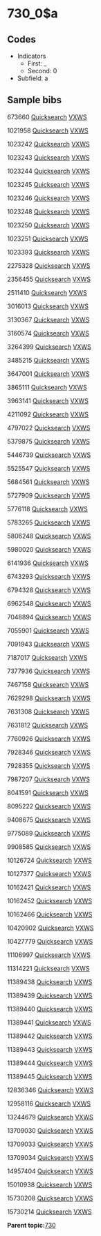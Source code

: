 # 730\_0$a

## Codes

-   Indicators
    -   First: \_
    -   Second: 0
-   Subfield: a

## Sample bibs

673660 [Quicksearch](https://search.library.yale.edu/catalog/673660) [VXWS](http://prodorbis.library.yale.edu:7014/vxws/GetHoldingsService?bibId=673660)

1021958 [Quicksearch](https://search.library.yale.edu/catalog/1021958) [VXWS](http://prodorbis.library.yale.edu:7014/vxws/GetHoldingsService?bibId=1021958)

1023242 [Quicksearch](https://search.library.yale.edu/catalog/1023242) [VXWS](http://prodorbis.library.yale.edu:7014/vxws/GetHoldingsService?bibId=1023242)

1023243 [Quicksearch](https://search.library.yale.edu/catalog/1023243) [VXWS](http://prodorbis.library.yale.edu:7014/vxws/GetHoldingsService?bibId=1023243)

1023244 [Quicksearch](https://search.library.yale.edu/catalog/1023244) [VXWS](http://prodorbis.library.yale.edu:7014/vxws/GetHoldingsService?bibId=1023244)

1023245 [Quicksearch](https://search.library.yale.edu/catalog/1023245) [VXWS](http://prodorbis.library.yale.edu:7014/vxws/GetHoldingsService?bibId=1023245)

1023246 [Quicksearch](https://search.library.yale.edu/catalog/1023246) [VXWS](http://prodorbis.library.yale.edu:7014/vxws/GetHoldingsService?bibId=1023246)

1023248 [Quicksearch](https://search.library.yale.edu/catalog/1023248) [VXWS](http://prodorbis.library.yale.edu:7014/vxws/GetHoldingsService?bibId=1023248)

1023250 [Quicksearch](https://search.library.yale.edu/catalog/1023250) [VXWS](http://prodorbis.library.yale.edu:7014/vxws/GetHoldingsService?bibId=1023250)

1023251 [Quicksearch](https://search.library.yale.edu/catalog/1023251) [VXWS](http://prodorbis.library.yale.edu:7014/vxws/GetHoldingsService?bibId=1023251)

1023393 [Quicksearch](https://search.library.yale.edu/catalog/1023393) [VXWS](http://prodorbis.library.yale.edu:7014/vxws/GetHoldingsService?bibId=1023393)

2275328 [Quicksearch](https://search.library.yale.edu/catalog/2275328) [VXWS](http://prodorbis.library.yale.edu:7014/vxws/GetHoldingsService?bibId=2275328)

2356455 [Quicksearch](https://search.library.yale.edu/catalog/2356455) [VXWS](http://prodorbis.library.yale.edu:7014/vxws/GetHoldingsService?bibId=2356455)

2511410 [Quicksearch](https://search.library.yale.edu/catalog/2511410) [VXWS](http://prodorbis.library.yale.edu:7014/vxws/GetHoldingsService?bibId=2511410)

3016013 [Quicksearch](https://search.library.yale.edu/catalog/3016013) [VXWS](http://prodorbis.library.yale.edu:7014/vxws/GetHoldingsService?bibId=3016013)

3130367 [Quicksearch](https://search.library.yale.edu/catalog/3130367) [VXWS](http://prodorbis.library.yale.edu:7014/vxws/GetHoldingsService?bibId=3130367)

3160574 [Quicksearch](https://search.library.yale.edu/catalog/3160574) [VXWS](http://prodorbis.library.yale.edu:7014/vxws/GetHoldingsService?bibId=3160574)

3264399 [Quicksearch](https://search.library.yale.edu/catalog/3264399) [VXWS](http://prodorbis.library.yale.edu:7014/vxws/GetHoldingsService?bibId=3264399)

3485215 [Quicksearch](https://search.library.yale.edu/catalog/3485215) [VXWS](http://prodorbis.library.yale.edu:7014/vxws/GetHoldingsService?bibId=3485215)

3647001 [Quicksearch](https://search.library.yale.edu/catalog/3647001) [VXWS](http://prodorbis.library.yale.edu:7014/vxws/GetHoldingsService?bibId=3647001)

3865111 [Quicksearch](https://search.library.yale.edu/catalog/3865111) [VXWS](http://prodorbis.library.yale.edu:7014/vxws/GetHoldingsService?bibId=3865111)

3963141 [Quicksearch](https://search.library.yale.edu/catalog/3963141) [VXWS](http://prodorbis.library.yale.edu:7014/vxws/GetHoldingsService?bibId=3963141)

4211092 [Quicksearch](https://search.library.yale.edu/catalog/4211092) [VXWS](http://prodorbis.library.yale.edu:7014/vxws/GetHoldingsService?bibId=4211092)

4797022 [Quicksearch](https://search.library.yale.edu/catalog/4797022) [VXWS](http://prodorbis.library.yale.edu:7014/vxws/GetHoldingsService?bibId=4797022)

5379875 [Quicksearch](https://search.library.yale.edu/catalog/5379875) [VXWS](http://prodorbis.library.yale.edu:7014/vxws/GetHoldingsService?bibId=5379875)

5446739 [Quicksearch](https://search.library.yale.edu/catalog/5446739) [VXWS](http://prodorbis.library.yale.edu:7014/vxws/GetHoldingsService?bibId=5446739)

5525547 [Quicksearch](https://search.library.yale.edu/catalog/5525547) [VXWS](http://prodorbis.library.yale.edu:7014/vxws/GetHoldingsService?bibId=5525547)

5684561 [Quicksearch](https://search.library.yale.edu/catalog/5684561) [VXWS](http://prodorbis.library.yale.edu:7014/vxws/GetHoldingsService?bibId=5684561)

5727909 [Quicksearch](https://search.library.yale.edu/catalog/5727909) [VXWS](http://prodorbis.library.yale.edu:7014/vxws/GetHoldingsService?bibId=5727909)

5776118 [Quicksearch](https://search.library.yale.edu/catalog/5776118) [VXWS](http://prodorbis.library.yale.edu:7014/vxws/GetHoldingsService?bibId=5776118)

5783265 [Quicksearch](https://search.library.yale.edu/catalog/5783265) [VXWS](http://prodorbis.library.yale.edu:7014/vxws/GetHoldingsService?bibId=5783265)

5806248 [Quicksearch](https://search.library.yale.edu/catalog/5806248) [VXWS](http://prodorbis.library.yale.edu:7014/vxws/GetHoldingsService?bibId=5806248)

5980020 [Quicksearch](https://search.library.yale.edu/catalog/5980020) [VXWS](http://prodorbis.library.yale.edu:7014/vxws/GetHoldingsService?bibId=5980020)

6141936 [Quicksearch](https://search.library.yale.edu/catalog/6141936) [VXWS](http://prodorbis.library.yale.edu:7014/vxws/GetHoldingsService?bibId=6141936)

6743293 [Quicksearch](https://search.library.yale.edu/catalog/6743293) [VXWS](http://prodorbis.library.yale.edu:7014/vxws/GetHoldingsService?bibId=6743293)

6794328 [Quicksearch](https://search.library.yale.edu/catalog/6794328) [VXWS](http://prodorbis.library.yale.edu:7014/vxws/GetHoldingsService?bibId=6794328)

6962548 [Quicksearch](https://search.library.yale.edu/catalog/6962548) [VXWS](http://prodorbis.library.yale.edu:7014/vxws/GetHoldingsService?bibId=6962548)

7048894 [Quicksearch](https://search.library.yale.edu/catalog/7048894) [VXWS](http://prodorbis.library.yale.edu:7014/vxws/GetHoldingsService?bibId=7048894)

7055901 [Quicksearch](https://search.library.yale.edu/catalog/7055901) [VXWS](http://prodorbis.library.yale.edu:7014/vxws/GetHoldingsService?bibId=7055901)

7091943 [Quicksearch](https://search.library.yale.edu/catalog/7091943) [VXWS](http://prodorbis.library.yale.edu:7014/vxws/GetHoldingsService?bibId=7091943)

7187017 [Quicksearch](https://search.library.yale.edu/catalog/7187017) [VXWS](http://prodorbis.library.yale.edu:7014/vxws/GetHoldingsService?bibId=7187017)

7377936 [Quicksearch](https://search.library.yale.edu/catalog/7377936) [VXWS](http://prodorbis.library.yale.edu:7014/vxws/GetHoldingsService?bibId=7377936)

7467158 [Quicksearch](https://search.library.yale.edu/catalog/7467158) [VXWS](http://prodorbis.library.yale.edu:7014/vxws/GetHoldingsService?bibId=7467158)

7629298 [Quicksearch](https://search.library.yale.edu/catalog/7629298) [VXWS](http://prodorbis.library.yale.edu:7014/vxws/GetHoldingsService?bibId=7629298)

7631308 [Quicksearch](https://search.library.yale.edu/catalog/7631308) [VXWS](http://prodorbis.library.yale.edu:7014/vxws/GetHoldingsService?bibId=7631308)

7631812 [Quicksearch](https://search.library.yale.edu/catalog/7631812) [VXWS](http://prodorbis.library.yale.edu:7014/vxws/GetHoldingsService?bibId=7631812)

7760926 [Quicksearch](https://search.library.yale.edu/catalog/7760926) [VXWS](http://prodorbis.library.yale.edu:7014/vxws/GetHoldingsService?bibId=7760926)

7928346 [Quicksearch](https://search.library.yale.edu/catalog/7928346) [VXWS](http://prodorbis.library.yale.edu:7014/vxws/GetHoldingsService?bibId=7928346)

7928355 [Quicksearch](https://search.library.yale.edu/catalog/7928355) [VXWS](http://prodorbis.library.yale.edu:7014/vxws/GetHoldingsService?bibId=7928355)

7987207 [Quicksearch](https://search.library.yale.edu/catalog/7987207) [VXWS](http://prodorbis.library.yale.edu:7014/vxws/GetHoldingsService?bibId=7987207)

8041591 [Quicksearch](https://search.library.yale.edu/catalog/8041591) [VXWS](http://prodorbis.library.yale.edu:7014/vxws/GetHoldingsService?bibId=8041591)

8095222 [Quicksearch](https://search.library.yale.edu/catalog/8095222) [VXWS](http://prodorbis.library.yale.edu:7014/vxws/GetHoldingsService?bibId=8095222)

9408675 [Quicksearch](https://search.library.yale.edu/catalog/9408675) [VXWS](http://prodorbis.library.yale.edu:7014/vxws/GetHoldingsService?bibId=9408675)

9775089 [Quicksearch](https://search.library.yale.edu/catalog/9775089) [VXWS](http://prodorbis.library.yale.edu:7014/vxws/GetHoldingsService?bibId=9775089)

9908585 [Quicksearch](https://search.library.yale.edu/catalog/9908585) [VXWS](http://prodorbis.library.yale.edu:7014/vxws/GetHoldingsService?bibId=9908585)

10126724 [Quicksearch](https://search.library.yale.edu/catalog/10126724) [VXWS](http://prodorbis.library.yale.edu:7014/vxws/GetHoldingsService?bibId=10126724)

10127377 [Quicksearch](https://search.library.yale.edu/catalog/10127377) [VXWS](http://prodorbis.library.yale.edu:7014/vxws/GetHoldingsService?bibId=10127377)

10162421 [Quicksearch](https://search.library.yale.edu/catalog/10162421) [VXWS](http://prodorbis.library.yale.edu:7014/vxws/GetHoldingsService?bibId=10162421)

10162452 [Quicksearch](https://search.library.yale.edu/catalog/10162452) [VXWS](http://prodorbis.library.yale.edu:7014/vxws/GetHoldingsService?bibId=10162452)

10162466 [Quicksearch](https://search.library.yale.edu/catalog/10162466) [VXWS](http://prodorbis.library.yale.edu:7014/vxws/GetHoldingsService?bibId=10162466)

10420902 [Quicksearch](https://search.library.yale.edu/catalog/10420902) [VXWS](http://prodorbis.library.yale.edu:7014/vxws/GetHoldingsService?bibId=10420902)

10427779 [Quicksearch](https://search.library.yale.edu/catalog/10427779) [VXWS](http://prodorbis.library.yale.edu:7014/vxws/GetHoldingsService?bibId=10427779)

11106997 [Quicksearch](https://search.library.yale.edu/catalog/11106997) [VXWS](http://prodorbis.library.yale.edu:7014/vxws/GetHoldingsService?bibId=11106997)

11314221 [Quicksearch](https://search.library.yale.edu/catalog/11314221) [VXWS](http://prodorbis.library.yale.edu:7014/vxws/GetHoldingsService?bibId=11314221)

11389438 [Quicksearch](https://search.library.yale.edu/catalog/11389438) [VXWS](http://prodorbis.library.yale.edu:7014/vxws/GetHoldingsService?bibId=11389438)

11389439 [Quicksearch](https://search.library.yale.edu/catalog/11389439) [VXWS](http://prodorbis.library.yale.edu:7014/vxws/GetHoldingsService?bibId=11389439)

11389440 [Quicksearch](https://search.library.yale.edu/catalog/11389440) [VXWS](http://prodorbis.library.yale.edu:7014/vxws/GetHoldingsService?bibId=11389440)

11389441 [Quicksearch](https://search.library.yale.edu/catalog/11389441) [VXWS](http://prodorbis.library.yale.edu:7014/vxws/GetHoldingsService?bibId=11389441)

11389442 [Quicksearch](https://search.library.yale.edu/catalog/11389442) [VXWS](http://prodorbis.library.yale.edu:7014/vxws/GetHoldingsService?bibId=11389442)

11389443 [Quicksearch](https://search.library.yale.edu/catalog/11389443) [VXWS](http://prodorbis.library.yale.edu:7014/vxws/GetHoldingsService?bibId=11389443)

11389444 [Quicksearch](https://search.library.yale.edu/catalog/11389444) [VXWS](http://prodorbis.library.yale.edu:7014/vxws/GetHoldingsService?bibId=11389444)

11389445 [Quicksearch](https://search.library.yale.edu/catalog/11389445) [VXWS](http://prodorbis.library.yale.edu:7014/vxws/GetHoldingsService?bibId=11389445)

12836346 [Quicksearch](https://search.library.yale.edu/catalog/12836346) [VXWS](http://prodorbis.library.yale.edu:7014/vxws/GetHoldingsService?bibId=12836346)

12958116 [Quicksearch](https://search.library.yale.edu/catalog/12958116) [VXWS](http://prodorbis.library.yale.edu:7014/vxws/GetHoldingsService?bibId=12958116)

13244679 [Quicksearch](https://search.library.yale.edu/catalog/13244679) [VXWS](http://prodorbis.library.yale.edu:7014/vxws/GetHoldingsService?bibId=13244679)

13709030 [Quicksearch](https://search.library.yale.edu/catalog/13709030) [VXWS](http://prodorbis.library.yale.edu:7014/vxws/GetHoldingsService?bibId=13709030)

13709033 [Quicksearch](https://search.library.yale.edu/catalog/13709033) [VXWS](http://prodorbis.library.yale.edu:7014/vxws/GetHoldingsService?bibId=13709033)

13709034 [Quicksearch](https://search.library.yale.edu/catalog/13709034) [VXWS](http://prodorbis.library.yale.edu:7014/vxws/GetHoldingsService?bibId=13709034)

14957404 [Quicksearch](https://search.library.yale.edu/catalog/14957404) [VXWS](http://prodorbis.library.yale.edu:7014/vxws/GetHoldingsService?bibId=14957404)

15010938 [Quicksearch](https://search.library.yale.edu/catalog/15010938) [VXWS](http://prodorbis.library.yale.edu:7014/vxws/GetHoldingsService?bibId=15010938)

15730208 [Quicksearch](https://search.library.yale.edu/catalog/15730208) [VXWS](http://prodorbis.library.yale.edu:7014/vxws/GetHoldingsService?bibId=15730208)

15730214 [Quicksearch](https://search.library.yale.edu/catalog/15730214) [VXWS](http://prodorbis.library.yale.edu:7014/vxws/GetHoldingsService?bibId=15730214)

**Parent topic:**[730](../../tags/730/730.md)

